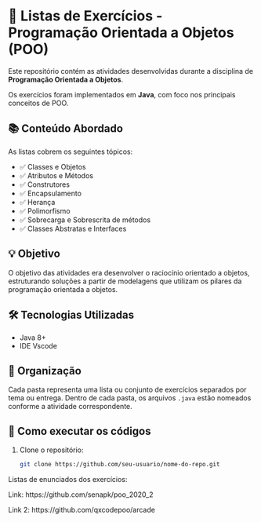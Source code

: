 # 🧩 Listas de Exercícios - Programação Orientada a Objetos (POO)

Este repositório contém as atividades desenvolvidas durante a disciplina de **Programação Orientada a Objetos**.

Os exercícios foram implementados em **Java**, com foco nos principais conceitos de POO.

## 📚 Conteúdo Abordado

As listas cobrem os seguintes tópicos:

- ✅ Classes e Objetos
- ✅ Atributos e Métodos
- ✅ Construtores
- ✅ Encapsulamento
- ✅ Herança
- ✅ Polimorfismo
- ✅ Sobrecarga e Sobrescrita de métodos
- ✅ Classes Abstratas e Interfaces

## 💡 Objetivo

O objetivo das atividades era desenvolver o raciocínio orientado a objetos, estruturando soluções a partir de modelagens que utilizam os pilares da programação orientada a objetos.

## 🛠️ Tecnologias Utilizadas

- Java 8+
- IDE Vscode

## 📁 Organização

Cada pasta representa uma lista ou conjunto de exercícios separados por tema ou entrega. Dentro de cada pasta, os arquivos `.java` estão nomeados conforme a atividade correspondente.

## 🚀 Como executar os códigos

1. Clone o repositório:
   ```bash
   git clone https://github.com/seu-usuario/nome-do-repo.git


<p>Listas de enunciados dos exercícios:</p> 
<p>Link: https://github.com/senapk/poo_2020_2</p>
Link 2: https://github.com/qxcodepoo/arcade

